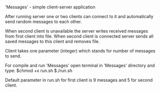 'Messages' - simple client-server application

After running server one or two clients can connect to
it and automatically send random messages to each other.

When second client is unavailable the server 
writes received messages from first client into file.
When second client is connected server sends all saved
messages to this client and removes file.

Client takes one parameter (integer) which stands for
number of messages to send.

For compile and run 'Messages' open terminal in
'Messages' directory and type:
$chmod +x run.sh
$./run.sh

Default parameter in run.sh for first client is 9
messages and 5 for second client.

